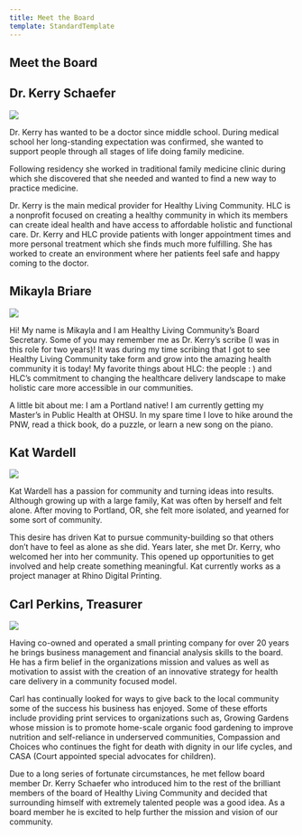 ```yaml
---
title: Meet the Board
template: StandardTemplate
---
```


<section>

# Meet the Board

</section>

<section>

## Dr. Kerry Schaefer

<div class="float-left portrait">

![](board-kerry.jpg)

</div>

Dr. Kerry has wanted to be a doctor since middle school. During medical school her long-standing expectation was confirmed, she wanted to support people through all stages of life doing family medicine.

Following residency she worked in traditional family medicine clinic during which she discovered that she needed and wanted to find a new way to practice medicine.

Dr. Kerry is the main medical provider for Healthy Living Community. HLC is a nonprofit focused on creating a healthy community in which its members can create ideal health and have access to affordable holistic and functional care. Dr. Kerry and HLC provide patients with longer appointment times and more personal treatment which she finds much more fulfilling. She has worked to create an environment where her patients feel safe and happy coming to the doctor.

</section>

<section>

## Mikayla Briare

<div class="float-left portrait">

![](board-mikayla.jpg)

</div>

Hi! My name is Mikayla and I am Healthy Living Community’s Board Secretary. Some of you may remember me as Dr. Kerry’s scribe (I was in this role for two years)! It was during my time scribing that I got to see Healthy Living Community take form and grow into the amazing health community it is today! My favorite things about HLC: the people : ) and HLC’s commitment to changing the healthcare delivery landscape to make holistic care more accessible in our communities.

A little bit about me: I am a Portland native! I am currently getting my Master’s in Public Health at OHSU. In my spare time I love to hike around the PNW, read a thick book, do a puzzle, or learn a new song on the piano.

<div class="clear-both"></div>

</section>

<section>

## Kat Wardell

<div class="float-left portrait">

![](board-kat.jpg)

</div>

Kat Wardell has a passion for community and turning ideas into results. Although growing up with a large family, Kat was often by herself and felt alone. After moving to Portland, OR, she felt more isolated, and yearned for some sort of community. 

This desire has driven Kat to pursue community-building so that others don’t have to feel as alone as she did. Years later, she met Dr. Kerry, who welcomed her into her community. This opened up opportunities to get involved and help create something meaningful. Kat currently works as a project manager at Rhino Digital Printing.

<div class="clear-both"></div>

</section>

<section>

## Carl Perkins, Treasurer

<div class="float-left portrait">

![](board-carl.jpg)

</div>

Having co-owned and operated a small printing company for over 20 years he brings business management and financial analysis skills to the board. He has a firm belief in the organizations mission and values as well as motivation to assist with the creation of an innovative strategy for health care delivery in a community focused model.

Carl has continually looked for ways to give back to the local community some of the success his business has enjoyed. Some of these efforts include providing print services to organizations such as, Growing Gardens whose mission is to promote home-scale organic food gardening to improve nutrition and self-reliance in underserved communities, Compassion and Choices who continues the fight for death with dignity in our life cycles, and CASA (Court appointed special advocates for children).

Due to a long series of fortunate circumstances, he met fellow board member Dr. Kerry Schaefer who introduced him to the rest of the brilliant members of the board of Healthy Living Community and decided that surrounding himself with extremely talented people was a good idea. As a board member he is excited to help further the mission and vision of our community.

</section>
